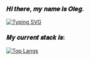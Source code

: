### 𝑯𝒊 𝒕𝒉𝒆𝒓𝒆, 𝒎𝒚 𝒏𝒂𝒎𝒆 𝒊𝒔 𝑶𝒍𝒆𝒈.
[![Typing SVG](https://readme-typing-svg.herokuapp.com?font=Fira+Code&weight=600&size=22&duration=2000&pause=2000&color=8E0CF7&background=FF1E1E00&width=435&lines=Vue.js+Front-end+Developer)](https://git.io/typing-svg)
### 𝑴𝒚 𝒄𝒖𝒓𝒓𝒆𝒏𝒕 𝒔𝒕𝒂𝒄𝒌 𝒊𝒔:
[![Top Langs](https://github-readme-stats.vercel.app/api/top-langs/?username=anuraghazra)](https://github.com/anuraghazra/github-readme-stats)

<!--
**KiditsGood/KiditsGood** is a ✨ _special_ ✨ repository because its `README.md` (this file) appears on your GitHub profile.

Here are some ideas to get you started:

- 🔭 I’m currently working on ...
- 🌱 I’m currently learning ...
- 👯 I’m looking to collaborate on ...
- 🤔 I’m looking for help with ...
- 💬 Ask me about ...
- 📫 How to reach me: ...
- 😄 Pronouns: ...
- ⚡ Fun fact: ...
-->
